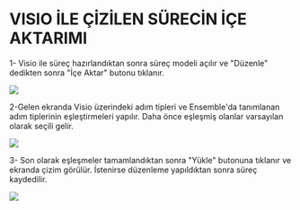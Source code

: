 # VISIO İLE ÇİZİLEN SÜRECİN İÇE AKTARIMI

1- Visio ile süreç hazırlandıktan sonra süreç modeli açılır ve "Düzenle" dedikten sonra "İçe Aktar" butonu tıklanır.

![](https://docsbimser.blob.core.windows.net/imagecontainer/İçe%20Aktar.png-26181894-26fc-4bc2-a4b6-82c57c1c863a.png)

2-Gelen ekranda Visio üzerindeki adım tipleri ve Ensemble'da tanımlanan adım tiplerinin eşleştirmeleri yapılır. Daha önce eşleşmiş olanlar varsayılan olarak seçili gelir.

![](https://docsbimser.blob.core.windows.net/imagecontainer/adım%20tipi%20seçimi.png-3bf46b7c-19d6-413d-b231-83c665a1cb4e.png)

3- Son olarak eşleşmeler tamamlandıktan sonra  "Yükle" butonuna tıklanır ve ekranda çizim görülür. İstenirse düzenleme yapıldıktan sonra süreç kaydedilir.

![](https://docsbimser.blob.core.windows.net/imagecontainer/çizim.png-4e27a58e-b252-4e5d-8951-7eb3cf8db92b.png)

